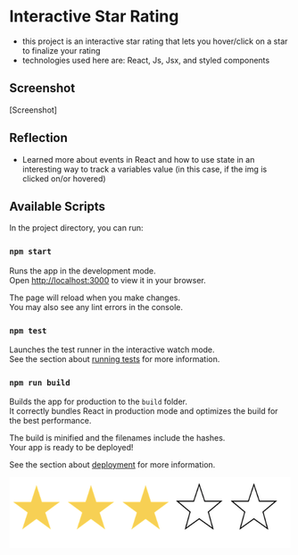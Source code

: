 # Interactive Star Rating
- this project is an interactive star rating that lets you hover/click on a star to finalize your rating 
- technologies used here are: React, Js, Jsx, and styled components

## Screenshot
[Screenshot]

## Reflection
- Learned more about events in React and how to use state in an interesting way to track a variables value (in this case, if the img is clicked on/or hovered)

## Available Scripts

In the project directory, you can run:

### `npm start`

Runs the app in the development mode.\
Open [http://localhost:3000](http://localhost:3000) to view it in your browser.

The page will reload when you make changes.\
You may also see any lint errors in the console.

### `npm test`

Launches the test runner in the interactive watch mode.\
See the section about [running tests](https://facebook.github.io/create-react-app/docs/running-tests) for more information.

### `npm run build`

Builds the app for production to the `build` folder.\
It correctly bundles React in production mode and optimizes the build for the best performance.

The build is minified and the filenames include the hashes.\
Your app is ready to be deployed!

See the section about [deployment](https://facebook.github.io/create-react-app/docs/deployment) for more information.

![ScreenShot](/images/stars.png)

